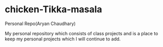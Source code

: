 # chicken-Tikka-masala
Personal Repo(Aryan Chaudhary)

My personal repository which consists of class projects and is a place to keep my personal projects which I will continue to add. 
